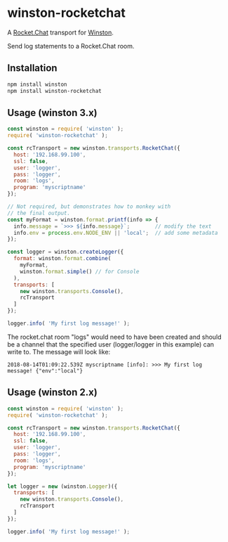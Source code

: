# winston-rocketchat

A [Rocket.Chat](https://rocket.chat/) transport for [Winston](https://github.com/winstonjs/winston).

Send log statements to a Rocket.Chat room.

## Installation

```sh
npm install winston
npm install winston-rocketchat
```

## Usage (winston 3.x)

```javascript
const winston = require( 'winston' );
require( 'winston-rocketchat' );

const rcTransport = new winston.transports.RocketChat({
  host: '192.168.99.100',
  ssl: false,
  user: 'logger',
  pass: 'logger',
  room: 'logs',
  program: 'myscriptname'
});

// Not required, but demonstrates how to monkey with
// the final output.
const myFormat = winston.format.printf(info => {
  info.message = `>>> ${info.message}`;        // modify the text
  info.env = process.env.NODE_ENV || 'local';  // add some metadata
});

const logger = winston.createLogger({
  format: winston.format.combine(
    myFormat,
    winston.format.simple() // for Console
  ),
  transports: [
    new winston.transports.Console(),
    rcTransport
  ]
});

logger.info( 'My first log message!' );
```

The rocket.chat room "logs" would need to have been created and should be a channel that the specified user (logger/logger in this example) 
can write to.  The message will look like:

    2018-08-14T01:09:22.539Z myscriptname [info]: >>> My first log message! {"env":"local"}

## Usage (winston 2.x)

```javascript
const winston = require( 'winston' );
require( 'winston-rocketchat' );

const rcTransport = new winston.transports.RocketChat({
  host: '192.168.99.100',
  ssl: false,
  user: 'logger',
  pass: 'logger',
  room: 'logs',
  program: 'myscriptname'
});

let logger = new (winston.Logger)({
  transports: [
    new winston.transports.Console(),
    rcTransport
  ]
});

logger.info( 'My first log message!' );
```

